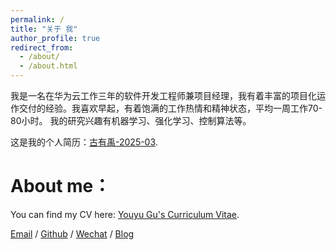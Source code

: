 ```yaml
---
permalink: /
title: "关于 我"
author_profile: true
redirect_from: 
  - /about/
  - /about.html
---
```


我是一名在华为云工作三年的软件开发工程师兼项目经理，我有着丰富的项目化运作交付的经验。我喜欢早起，有着饱满的工作热情和精神状态，平均一周工作70-80小时。
我的研究兴趣有机器学习、强化学习、控制算法等。

这是我的个人简历：[古有禹-2025-03](https://youyugu666.github.io/2applyRA//cv/).

About me：
======
You can find my CV here: [Youyu Gu's Curriculum Vitae](https://youyugu666.github.io/2applyRA//cv/).

[Email](../portfolio/) / [Github](https://github.com/youyugu666) / [Wechat](../images/wechat.png) / [Blog](https://blog.csdn.net/weixin_41945385?type=blog)
